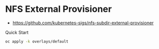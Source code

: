 # NFS External Provisioner

- https://github.com/kubernetes-sigs/nfs-subdir-external-provisioner

Quick Start

```sh
oc apply -k overlays/default
```
